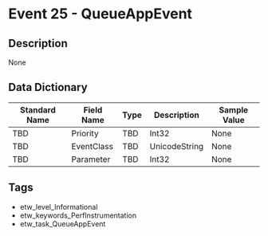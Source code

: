 # Event 25 - QueueAppEvent

## Description
None

## Data Dictionary
|Standard Name|Field Name|Type|Description|Sample Value|
|---|---|---|---|---|
|TBD|Priority|TBD|Int32|None|None|
|TBD|EventClass|TBD|UnicodeString|None|None|
|TBD|Parameter|TBD|Int32|None|None|

## Tags
* etw_level_Informational
* etw_keywords_PerfInstrumentation
* etw_task_QueueAppEvent